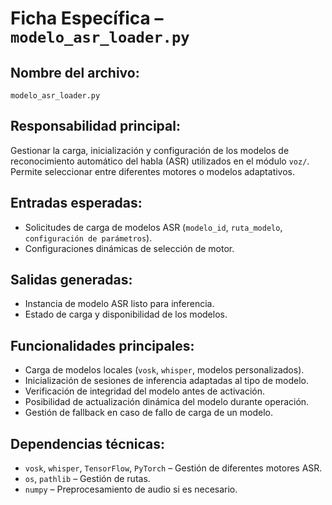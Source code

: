 # Ficha Específica – `modelo_asr_loader.py`

## Nombre del archivo:
`modelo_asr_loader.py`

## Responsabilidad principal:
Gestionar la carga, inicialización y configuración de los modelos de reconocimiento automático del habla (ASR) utilizados en el módulo `voz/`. Permite seleccionar entre diferentes motores o modelos adaptativos.

## Entradas esperadas:
- Solicitudes de carga de modelos ASR (`modelo_id`, `ruta_modelo`, `configuración de parámetros`).
- Configuraciones dinámicas de selección de motor.

## Salidas generadas:
- Instancia de modelo ASR listo para inferencia.
- Estado de carga y disponibilidad de los modelos.

## Funcionalidades principales:
- Carga de modelos locales (`vosk`, `whisper`, modelos personalizados).
- Inicialización de sesiones de inferencia adaptadas al tipo de modelo.
- Verificación de integridad del modelo antes de activación.
- Posibilidad de actualización dinámica del modelo durante operación.
- Gestión de fallback en caso de fallo de carga de un modelo.

## Dependencias técnicas:
- `vosk`, `whisper`, `TensorFlow`, `PyTorch` – Gestión de diferentes motores ASR.
- `os`, `pathlib` – Gestión de rutas.
- `numpy` – Preprocesamiento de audio si es necesario.

